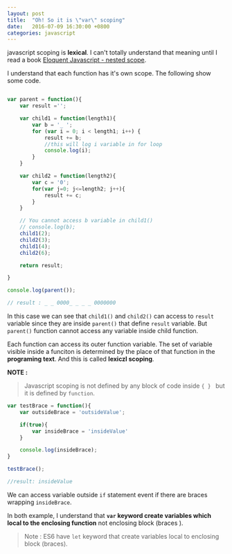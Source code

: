 ```yaml
---
layout: post
title:  "Oh! So it is \"var\" scoping"
date:   2016-07-09 16:30:00 +0800
categories: javascript
---
```

javascript scoping is **lexical**. I can't totally understand that meaning until I read a book [Eloquent Javascript - nested scope](http://eloquentjavascript.net/03_functions.html#h_c/Ms2Ed/N0).

I understand that each function has it's own scope. The following show some code.

``` javascript

var parent = function(){
    var result ='';

    var child1 = function(length1){
        var b = '_ ';
        for (var i = 0; i < length1; i++) {
            result += b;
            //this will log i variable in for loop
            console.log(i);
        }
    }

    var child2 = function(length2){
        var c = '0';
        for(var j=0; j<=length2; j++){
            result += c;
        }
    }

    // You cannot access b variable in child1()
    // console.log(b);
    child1(2);
    child2(3);
    child1(4);
    child2(6);

    return result;

}

console.log(parent());

// result : _ _ 0000_ _ _ _ 0000000

```


In this case we can see that `child1()` and `child2()` can access to `result` variable since they are inside `parent()` that define `result` variable.
But `parent()` function cannot access any variable inside child function.

Each function can access its outer function variable. The set of variable visible inside a funciton is determined by the place of that function in the **programing text**. And this is called **lexiczl scoping**.

**NOTE :**

> Javascript scoping is not defined by any block of code inside `{ } ` but it is defined by `function`.

``` javascript
var testBrace = function(){
    var outsideBrace = 'outsideValue';

    if(true){
        var insideBrace = 'insideValue'
    }

    console.log(insideBrace);
}

testBrace();

//result: insideValue

```

We can access variable outside `if` statement event if there are braces wrapping `insideBrace`.

In both example, I understand that **`var` keyword create variables which local to the enclosing function** not enclosing block (braces ).

> Note :
> ES6 have `let` keyword that create variables local to enclosing block (braces).
